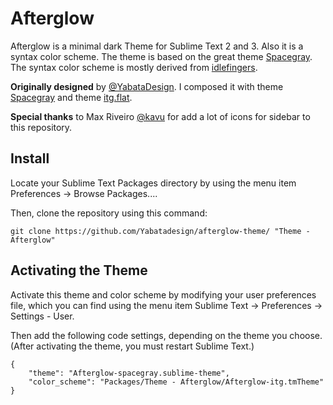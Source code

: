 # Afterglow

Afterglow is a minimal dark Theme for Sublime Text 2 and 3. Also it is a syntax color scheme. The theme is based on the great theme [Spacegray](https://github.com/kkga/spacegray). The syntax color scheme is mostly derived from [idlefingers](http://idlefingers.co.uk/).

**Originally designed** by [@YabataDesign](https://github.com/YabataDesign). I composed it with theme [Spacegray](https://github.com/kkga/spacegray) and theme [itg.flat](https://github.com/itsthatguy/theme-itg-flat).

**Special thanks** to Max Riveiro [@kavu](https://github.com/kavu) for add a lot of icons for sidebar to this repository.

## Install

Locate your Sublime Text Packages directory by using the menu item Preferences -> Browse Packages....

Then, clone the repository using this command:

```
git clone https://github.com/Yabatadesign/afterglow-theme/ "Theme - Afterglow"
```

## Activating the Theme

Activate this theme and color scheme by modifying your user preferences file, which you can find using the menu item Sublime Text -> Preferences -> Settings - User.

Then add the following code settings, depending on the theme you choose. (After activating the theme, you must restart Sublime Text.)

```
{
    "theme": "Afterglow-spacegray.sublime-theme",
    "color_scheme": "Packages/Theme - Afterglow/Afterglow-itg.tmTheme"
}
```

